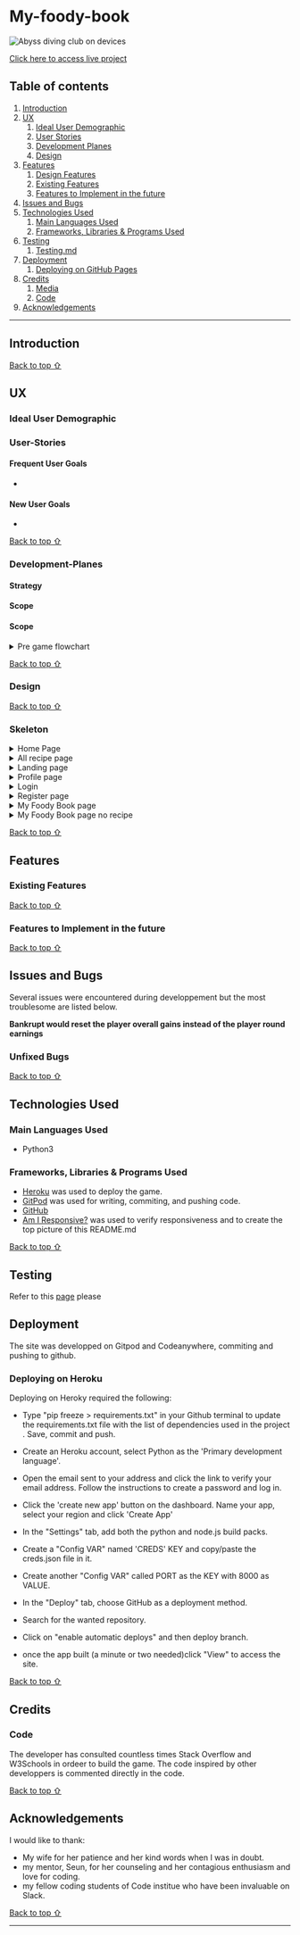 # My-foody-book
![Abyss diving club on devices](assets/readme-files/wheel-of-fortune.PNG)

[Click here to access live project](https://the-wheel-of-fortune.herokuapp.com/)
## Table of contents
1. [Introduction](#Introduction)
2. [UX](#UX)
    1. [Ideal User Demographic](#Ideal-User-Demographic)
    2. [User Stories](#User-Stories)
    3. [Development Planes](#Development-Planes)
    4. [Design](#Design)
3. [Features](#Features)
    1. [Design Features](#Design-Features) 
    2. [Existing Features](#Existing-Features)
    3. [Features to Implement in the future](#Features-to-Implement-in-the-future)
4. [Issues and Bugs](#Issues-and-Bugs)
5. [Technologies Used](#Technologies-Used)
     1. [Main Languages Used](#Main-Languages-Used)
     3. [Frameworks, Libraries & Programs Used](#Frameworks,-Libraries-&-Programs-Used)
6. [Testing](#Testing)
     1. [Testing.md](TESTING.md)
7. [Deployment](#Deployment)
     1. [Deploying on GitHub Pages](#Deploying-on-GitHub-Pages)
8. [Credits](#Credits)
     1. [Media](#Media)
     2. [Code](#Code)
9. [Acknowledgements](#Acknowledgements)
***

## Introduction


[Back to top ⇧](#Wheel-Of-Fortune)

## UX
### Ideal User Demographic

### User-Stories
#### Frequent User Goals
* 

#### New User Goals
* 

[Back to top ⇧](#Wheel-Of-Fortune)

### Development-Planes


#### Strategy

    
#### Scope

#### Scope

<details>
<summary>Pre game flowchart</summary>
    
![Pre Game](assets/readme-files/pre-game.png)

</details> 


[Back to top ⇧](#My-foody-book)

### Design

[Back to top ⇧](#My-foody-book)

### Skeleton

<details>
<summary>Home Page</summary>
    
![Homepage](assets/readme-files/Home - My Foody book no recipe.png)

</details> 

<details>
<summary>All recipe page</summary>
    
![Homepage](assets/readme-files/All recipe page.png)

</details> 

<details>
<summary>Landing page</summary>
    
![Landing-Page](assets/readme-files/Landing page.png)

</details> 

<details>
<summary>Profile page</summary>
    
![Profile](assets/readme-files/Profile page.png)

</details> 

<details>
<summary>Login</summary>
    
![Login](assets/readme-files/Login.png)

</details> 
<details>
<summary>Register page</summary>
    
![Register](assets/readme-files/register page.png)

</details> 

<details>
<summary>My Foody Book page</summary>
    
![Foody-book](assets/readme-files/My Foody Book page.png)

</details> 

<details>
<summary>My Foody Book page no recipe</summary>
    
![Foody-book](assets/readme-files/Home - My Foody book no recipe.png)

</details> 

[Back to top ⇧](#My-foody-book)

## Features
### Existing Features


[Back to top ⇧](#My-foody-book)

### Features to Implement in the future

[Back to top ⇧](#My-foody-book)

## Issues and Bugs 
Several issues were encountered during developpement but the most troublesome are listed below.

**Bankrupt would reset the player overall gains instead of the player round earnings** 

### Unfixed Bugs 

[Back to top ⇧](#My-foody-book)

## Technologies Used
### Main Languages Used
* Python3
### Frameworks, Libraries & Programs Used
- [Heroku](https://heroku.com/ "Link to Heroku") was used to deploy the game.
- [GitPod](https://gitpod.io/ "Link to GitPod homepage") was used for writing, commiting, and pushing code.
- [GitHub](https://github.com/ "Link to GitHub")
- [Am I Responsive?](http://ami.responsivedesign.is/# "Link to Am I Responsive Homepage") was used to verify responsiveness and to create the top picture of this README.md

[Back to top ⇧](#My-foody-book)

## Testing
Refer to this [page](TESTING.md) please

## Deployment
The site was developped on Gitpod and Codeanywhere, commiting and pushing to github.

### Deploying on Heroku
Deploying on Heroky required the following:

* Type "pip freeze > requirements.txt" in your Github terminal to update the requirements.txt file with the list of dependencies used in the project . Save, commit and push.

* Create an Heroku account, select Python as the 'Primary development language'.

* Open the email sent to your address and click the link to verify your email address. Follow the instructions to create a password and log in.

* Click the 'create new app' button on the dashboard. Name your app, select your region and click 'Create App'

* In the "Settings" tab, add both the python and node.js build packs.

* Create a "Config VAR" named 'CREDS' KEY and copy/paste the creds.json file in it.

* Create another "Config VAR" called PORT as the KEY with 8000 as VALUE.

* In the "Deploy" tab, choose GitHub as a deployment method.

* Search for the wanted repository.

* Click on "enable automatic deploys" and then deploy branch.

* once the app built (a minute or two needed)click "View" to access the site.
   
[Back to top ⇧](#My-foody-book)

## Credits 
### Code 
The developer has consulted countless times Stack Overflow and W3Schools in ordeer to build the game.
The code inspired by other developpers is commented directly in the code.

[Back to top ⇧](#My-foody-book)

## Acknowledgements
I would like to thank:
* My wife  for her patience and her kind words when I was in doubt.
* my mentor, Seun, for her counseling and her contagious enthusiasm and love for coding.
* my fellow coding students of Code institue who have been invaluable on Slack.

[Back to top ⇧](#My-foody-book)

***